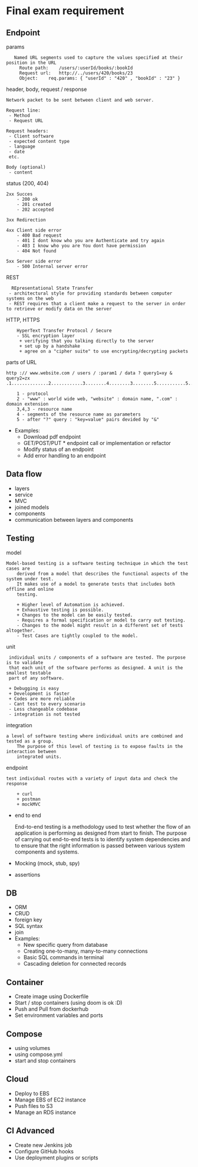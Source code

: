 # Final exam requirement
## Endpoint
params

	   Named URL segments used to capture the values specified at their position in the URL
		 Route path:	/users/:userId/books/:bookId
		 Request url:	http://../users/420/books/23
		 Object:	req.params: { "userId" : "420" , "bookId" : "23" }

header, body, request / response

    Network packet to be sent between client and web server.

    Request line:
     - Method
     - Request URL

    Request headers:
     - Client software
     - expected content type
     - language
     - date
     etc.

    Body (optional)
     - content
		 
status (200, 404)

    2xx Succes
		- 200 ok
		- 201 created
		- 202 accepted

    3xx Redirection

    4xx Client side error
		- 400 Bad request
		- 401 I dont know who you are Authenticate and try again
		- 403 I know who you are You dont have permission
		- 404 Not found

    5xx Server side error
		- 500 Internal server error
REST

	  REpresentational State Transfer
     - architectural style for providing standards between computer systems on the web
     - REST requires that a client make a request to the server in order to retrieve or modify data on the server

HTTP, HTTPS

		HyperText Transfer Protocol / Secure
		- SSL encryption layer
		 + verifying that you talking directly to the server
		 + set up by a handshake
		 + agree on a "cipher suite" to use encrypting/decrypting packets

parts of URL

    http :// www.website.com / users / :param1 / data ? query1=xy & query2=zx
    .1..............2............3........4........3........5...........5....

		1 - protocol
		2 - "www" : world wide web, "website" : domain name, ".com" : domain extension
		3,4,3 - resource name
		4 - segments of the resource name as parameters
		5 - after "?" query : "key=value" pairs devided by "&"

  - Examples:
    - Download pdf endpoint
    - GET/POST/PUT * endpoint call or implementation or refactor
    - Modify status of an endpoint
    - Add error handling to an endpoint

## Data flow
  - layers
  - service
  - MVC
  - joined models
  - components
  - communication between layers and components

## Testing
model

    Model-based testing is a software testing technique in which the test cases are
		derived from a model that describes the functional aspects of the system under test.
		It makes use of a model to generate tests that includes both offline and online
		testing.

		+ Higher level of Automation is achieved.
		+ Exhaustive testing is possible.
		+ Changes to the model can be easily tested.
		- Requires a formal specification or model to carry out testing.
		- Changes to the model might result in a different set of tests altogether.
		- Test Cases are tightly coupled to the model.

unit

	 individual units / components of a software are tested. The purpose is to validate 
	 that each unit of the software performs as designed. A unit is the smallest testable
	 part of any software.

	 + Debugging is easy
	 + Development is faster
	 + Codes are more reliable
	 - Cant test to every scenario
	 - Less changeable codebase
	 - integration is not tested

integration

    a level of software testing where individual units are combined and tested as a group.
		The purpose of this level of testing is to expose faults in the interaction between 
		integrated units.

endpoint

    test individual routes with a variety of input data and check the response

		+ curl
		+ postman
		+ mockMVC

  - end to end

	End-to-end testing is a methodology used to test whether the flow of an application is 
	performing as designed from start to finish. The purpose of carrying out end-to-end tests 
	is to identify system dependencies and to ensure that the right information is passed between
	various system components and systems.

  - Mocking (mock, stub, spy)



  - assertions

## DB
  - ORM
  - CRUD
  - foreign key
  - SQL syntax
  - join
  - Examples:
    - New specific query from database
    - Creating one-to-many, many-to-many connections
    - Basic SQL commands in terminal
    - Cascading deletion for connected records

## Container
  - Create image using Dockerfile
  - Start / stop containers (using doom is ok :D)
  - Push and Pull from dockerhub
  - Set environment variables and ports

## Compose
  - using volumes
  - using compose.yml
  - start and stop containers

## Cloud
  - Deploy to EBS
  - Manage EBS of EC2 instance
  - Push files to S3
  - Manage an RDS instance

## CI Advanced
  - Create new Jenkins job
  - Configure GitHub hooks
  - Use deployment plugins or scripts

